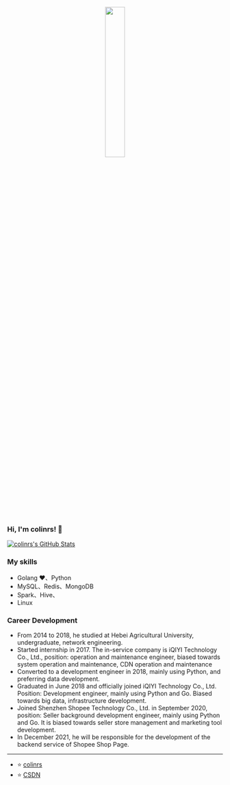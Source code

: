<p align="center">
  <img src="https://media.giphy.com/media/MeJgB3yMMwIaHmKD4z/giphy.gif" width="30%">
  <br><br>
</p>

### Hi, I'm colinrs! 👋

<a href="https://github.com/colinrs">
  <img src="https://github-readme-stats.vercel.app/api?username=colinrs&show_icons=true" alt="colinrs's GitHub Stats" />
</a>

### My skills

* Golang ❤️、Python
* MySQL、Redis、MongoDB
* Spark、Hive、
* Linux

### Career Development

* From 2014 to 2018, he studied at Hebei Agricultural University, undergraduate, network engineering.
* Started internship in 2017. The in-service company is iQIYI Technology Co., Ltd., position: operation and maintenance engineer, biased towards system operation and maintenance, CDN operation and maintenance
* Converted to a development engineer in 2018, mainly using Python, and preferring data development.
* Graduated in June 2018 and officially joined iQIYI Technology Co., Ltd. Position: Development engineer, mainly using Python and Go. Biased towards big data, infrastructure development.
* Joined Shenzhen Shopee Technology Co., Ltd. in September 2020, position: Seller background development engineer, mainly using Python and Go. It is biased towards seller store management and marketing tool development.
* In December 2021, he will be responsible for the development of the backend service of Shopee Shop Page.

---

* ⭐️ [colinrs](https://github.com/colinrs)
* ⭐️ [CSDN](https://blog.csdn.net/baidu_32452525)
